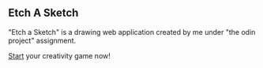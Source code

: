 ## Etch A Sketch
"Etch a Sketch" is a drawing web application created by me under "the odin project" assignment.

[Start](https://ironchen93.github.io/Etch-a-sketch/) your creativity game now!
